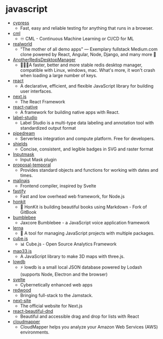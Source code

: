 # javascript
- [cypress](https://github.com/cypress-io/cypress)
  - Fast, easy and reliable testing for anything that runs in a browser.
- [cml](https://github.com/iterative/cml)
  - ♾️ CML - Continuous Machine Learning or CI/CD for ML
- [realworld](https://github.com/gothinkster/realworld)
  - "The mother of all demo apps" — Exemplary fullstack Medium.com clone powered by React, Angular, Node, Django, and many more 🏅
- [AnotherRedisDesktopManager](https://github.com/qishibo/AnotherRedisDesktopManager)
  - 🚀🚀🚀A faster, better and more stable redis desktop manager, compatible with Linux, windows, mac. What's more, it won't crash when loading a large number of keys.
- [react](https://github.com/facebook/react)
  - A declarative, efficient, and flexible JavaScript library for building user interfaces.
- [next.js](https://github.com/vercel/next.js)
  - The React Framework
- [react-native](https://github.com/facebook/react-native)
  - A framework for building native apps with React.
- [label-studio](https://github.com/heartexlabs/label-studio)
  - Label Studio is a multi-type data labeling and annotation tool with standardized output format
- [pipedream](https://github.com/PipedreamHQ/pipedream)
  - Serverless integration and compute platform. Free for developers.
- [shields](https://github.com/badges/shields)
  - Concise, consistent, and legible badges in SVG and raster format
- [Inputmask](https://github.com/RobinHerbots/Inputmask)
  - Input Mask plugin
- [proposal-temporal](https://github.com/tc39/proposal-temporal)
  - Provides standard objects and functions for working with dates and times.
- [malinajs](https://github.com/malinajs/malinajs)
  - Frontend compiler, inspired by Svelte
- [fastify](https://github.com/fastify/fastify)
  - Fast and low overhead web framework, for Node.js
- [honkit](https://github.com/honkit/honkit)
  - 📖 HonKit is building beautiful books using Markdown - Fork of GitBook
- [bumblebee](https://github.com/jaxcore/bumblebee)
  - Jaxcore Bumblebee - a JavaScript voice application framework
- [lerna](https://github.com/lerna/lerna)
  - 🐉 A tool for managing JavaScript projects with multiple packages.
- [cube.js](https://github.com/cube-js/cube.js)
  - 📊 Cube.js - Open Source Analytics Framework
- [map33.js](https://github.com/blaze33/map33.js)
  - A JavaScript library to make 3D maps with three.js.
- [lowdb](https://github.com/typicode/lowdb)
  - ⚡️ lowdb is a small local JSON database powered by Lodash (supports Node, Electron and the browser)
- [svelte](https://github.com/sveltejs/svelte)
  - Cybernetically enhanced web apps
- [redwood](https://github.com/redwoodjs/redwood)
  - Bringing full-stack to the Jamstack.
- [next-site](https://github.com/vercel/next-site)
  - The official website for Next.js
- [react-beautiful-dnd](https://github.com/atlassian/react-beautiful-dnd)
  - Beautiful and accessible drag and drop for lists with React
- [cloudmapper](https://github.com/duo-labs/cloudmapper)
  - CloudMapper helps you analyze your Amazon Web Services (AWS) environments.
